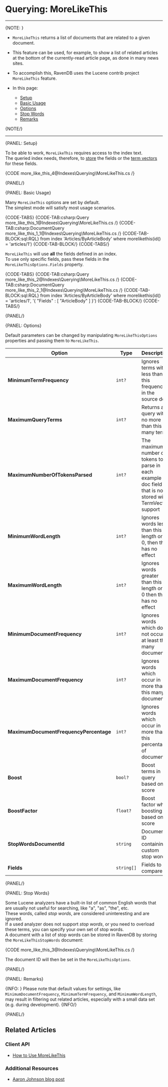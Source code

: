 # Querying: MoreLikeThis
---

{NOTE: }

* `MoreLikeThis` returns a list of documents that are related to a given document.  
* This feature can be used, for example, to show a list of related articles at the 
  bottom of the currently-read article page, as done in many news sites.  
* To accomplish this, RavenDB uses the Lucene contrib project `MoreLikeThis` feature.  

* In this page:

    * [Setup](../../indexes/querying/morelikethis#setup)
    * [Basic Usage](../../indexes/querying/morelikethis#basic-usage)
    * [Options](../../indexes/querying/morelikethis#options)
    * [Stop Words](../../indexes/querying/morelikethis#stop-words)
    * [Remarks](../../indexes/querying/morelikethis#remarks)

{NOTE/}

---

{PANEL: Setup}

To be able to work, `MoreLikeThis` requires access to the index text.  
The queried index needs, therefore, to [store](../../indexes/storing-data-in-index) 
the fields or the [term vectors](../../indexes/using-term-vectors) for these fields.

{CODE more_like_this_4@Indexes\Querying\MoreLikeThis.cs /}

{PANEL/}

{PANEL: Basic Usage}

Many `MoreLikeThis` options are set by default.  
The simplest mode will satisfy most usage scenarios.  

{CODE-TABS}
{CODE-TAB:csharp:Query more_like_this_1@Indexes\Querying\MoreLikeThis.cs /}
{CODE-TAB:csharp:DocumentQuery more_like_this_1_1@Indexes\Querying\MoreLikeThis.cs /}
{CODE-TAB-BLOCK:sql:RQL}
from index 'Articles/ByArticleBody' 
where morelikethis(id() = 'articles/1')
{CODE-TAB-BLOCK/}
{CODE-TABS/}

`MoreLikeThis` will use **all** the fields defined in an index.  
To use only specific fields, pass these fields in the `MoreLikeThisOptions.Fields` property.

{CODE-TABS}
{CODE-TAB:csharp:Query more_like_this_2@Indexes\Querying\MoreLikeThis.cs /}
{CODE-TAB:csharp:DocumentQuery more_like_this_2_1@Indexes\Querying\MoreLikeThis.cs /}
{CODE-TAB-BLOCK:sql:RQL}
from index 'Articles/ByArticleBody' 
where morelikethis(id() = 'articles/1', '{ "Fields" : [ "ArticleBody" ] }')
{CODE-TAB-BLOCK/}
{CODE-TABS/}

{PANEL/}

{PANEL: Options}

Default parameters can be changed by manipulating `MoreLikeThisOptions` properties and passing them 
to `MoreLikeThis`.

| Option | Type | Description |
| ------------- | ------------- | ----- |
| **MinimumTermFrequency** | `int?` | Ignores terms with less than this frequency in the source doc |
| **MaximumQueryTerms** | `int?` | Returns a query with no more than this many terms |
| **MaximumNumberOfTokensParsed** | `int?` | The maximum number of tokens to parse in each example doc field that is not stored with TermVector support |
| **MinimumWordLength** | `int?` | Ignores words less than this length or, if 0, then this has no effect |
| **MaximumWordLength** | `int?` | Ignores words greater than this length or if 0 then this has no effect |
| **MinimumDocumentFrequency** | `int?` | Ignores words which do not occur in at least this many documents |
| **MaximumDocumentFrequency** | `int?` | Ignores words which occur in more than this many documents |
| **MaximumDocumentFrequencyPercentage** | `int?` | Ignores words which occur in more than this percentage of documents |
| **Boost** | `bool?` | Boost terms in query based on score |
| **BoostFactor** | `float?` |  Boost factor when boosting based on score |
| **StopWordsDocumentId** | `string` | Document ID containing custom stop words |
| **Fields** | `string[]` | Fields to compare |

{PANEL/}

{PANEL: Stop Words}

Some Lucene analyzers have a built-in list of common English words that are usually not useful 
for searching, like "a", "as", "the", etc.  
These words, called *stop words*, are considered uninteresting and are ignored.  
If a used analyzer does not support *stop words*, or you need to overload these terms, you can 
specify your own set of stop words.  
A document with a list of stop words can be stored in RavenDB by storing the `MoreLikeThisStopWords` document:

{CODE more_like_this_3@Indexes\Querying\MoreLikeThis.cs /}

The document ID will then be set in the `MoreLikeThisOptions`.

{PANEL/}

{PANEL: Remarks}

{INFO: }
Please note that default values for settings, like `MinimumDocumentFrequency`, `MinimumTermFrequency`, 
and `MinimumWordLength`, may result in filtering out related articles, especially with a small data set 
(e.g. during development). 
{INFO/}

{PANEL/}

## Related Articles

### Client API

- [How to Use MoreLikeThis](../../client-api/session/querying/how-to-use-morelikethis)

### Additional Resources

- [Aaron Johnson blog post](http://cephas.net/blog/2008/03/30/how-morelikethis-works-in-lucene/)
